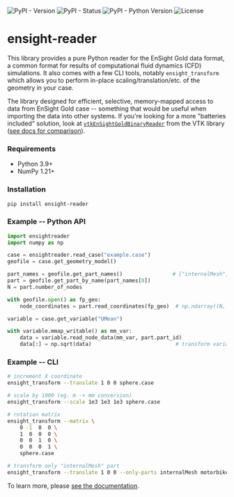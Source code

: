 ![PyPI - Version](https://img.shields.io/pypi/v/ensight-reader.svg?style=flat-square)
![PyPI - Status](https://img.shields.io/pypi/status/ensight-reader.svg?style=flat-square)
![PyPI - Python Version](https://img.shields.io/pypi/pyversions/ensight-reader.svg?style=flat-square)
![License](https://img.shields.io/pypi/l/ensight-reader.svg?style=flat-square)

# ensight-reader

This library provides a pure Python reader for the EnSight Gold data format,
a common format for results of computational fluid dynamics (CFD) simulations.
It also comes with a few CLI tools, notably `ensight_transform` which
allows you to perform in-place scaling/translation/etc. of the geometry in your case.

The library designed for efficient, selective, memory-mapped access to data from EnSight Gold case --
something that would be useful when importing the data into other systems. If you're looking for a more "batteries included" solution, look at
[`vtkEnSightGoldBinaryReader`](https://vtk.org/doc/nightly/html/classvtkEnSightGoldBinaryReader.html)
from the VTK library ([see docs for comparison](https://ensight-reader.readthedocs.io/en/latest/design-howto.html#comparison-with-vtk-library)).

### Requirements

- Python 3.9+
- NumPy 1.21+

### Installation

```sh
pip install ensight-reader
```

### Example -- Python API

```python
import ensightreader
import numpy as np

case = ensightreader.read_case("example.case")
geofile = case.get_geometry_model()

part_names = geofile.get_part_names()                # ["internalMesh", ...]
part = geofile.get_part_by_name(part_names[0])
N = part.number_of_nodes

with geofile.open() as fp_geo:
    node_coordinates = part.read_coordinates(fp_geo)  # np.ndarray((N, 3), dtype=np.float32)

variable = case.get_variable("UMean")

with variable.mmap_writable() as mm_var:
    data = variable.read_node_data(mm_var, part.part_id)
    data[:] = np.sqrt(data)                           # transform variable data in-place
```

### Example -- CLI

```sh
# increment X coordinate
ensight_transform --translate 1 0 0 sphere.case

# scale by 1000 (eg. m -> mm conversion)
ensight_transform --scale 1e3 1e3 1e3 sphere.case

# rotation matrix
ensight_transform --matrix \
    0 -1  0  0 \
    1  0  0  0 \
    0  0  1  0 \
    0  0  0  1 \
    sphere.case

# transform only "internalMesh" part
ensight_transform --translate 1 0 0 --only-parts internalMesh motorbike.case
```

To learn more, please [see the documentation](https://ensight-reader.readthedocs.io).
